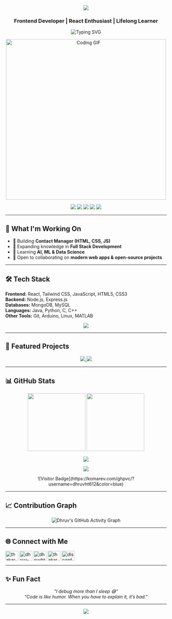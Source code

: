 <!-- Banner -->
<p align="center">
  <img src="https://capsule-render.vercel.app/api?type=waving&color=00C7B7&height=200&section=header&text=Dhruv%20Thakar&fontSize=50&fontColor=ffffff&animation=fadeIn&fontAlignY=38" />
</p>

<h3 align="center">Frontend Developer | React Enthusiast | Lifelong Learner</h3>

<p align="center">
  <img src="https://readme-typing-svg.herokuapp.com?font=Fira+Code&size=22&pause=1000&color=00C7B7&center=true&vCenter=true&width=435&lines=Frontend+Developer;React+Enthusiast;Lifelong+Learner;Always+Exploring+Tech" alt="Typing SVG" />
</p>

<p align="center">
  <img src="https://media.giphy.com/media/qgQUggAC3Pfv687qPC/giphy.gif" width="500" alt="Coding GIF" />
</p>

<p align="center">
  <a href="https://dhruvht612.github.io/Portfolio/"><img src="https://img.shields.io/badge/Portfolio-%2300C7B7.svg?&style=for-the-badge&logo=google-chrome&logoColor=white" /></a>
  <a href="mailto:thakardhruvh@gmail.com"><img src="https://img.shields.io/badge/Email-D14836?style=for-the-badge&logo=gmail&logoColor=white" /></a>
  <a href="https://linkedin.com/in/dhruv-thakar"><img src="https://img.shields.io/badge/LinkedIn-%230077B5.svg?&style=for-the-badge&logo=linkedin&logoColor=white" /></a>
  <a href="https://twitter.com/thakardhruv612"><img src="https://img.shields.io/badge/Twitter-%231DA1F2.svg?&style=for-the-badge&logo=twitter&logoColor=white" /></a>
  <a href="https://instagram.com/dhruvht_200612"><img src="https://img.shields.io/badge/Instagram-%23E4405F.svg?&style=for-the-badge&logo=instagram&logoColor=white" /></a>
</p>

---

## 🔭 What I'm Working On
- 🚀 Building **Contact Manager (HTML, CSS, JS)**
- 🌱 Expanding knowledge in **Full Stack Development**
- 🤖 Learning **AI, ML & Data Science**
- 🤝 Open to collaborating on **modern web apps & open-source projects**

---

## 🛠 Tech Stack
**Frontend:** React, Tailwind CSS, JavaScript, HTML5, CSS3  
**Backend:** Node.js, Express.js  
**Databases:** MongoDB, MySQL  
**Languages:** Java, Python, C, C++  
**Other Tools:** Git, Arduino, Linux, MATLAB  

<p align="center">
  <img src="https://skillicons.dev/icons?i=react,tailwind,js,html,css,nodejs,express,mongodb,mysql,java,python,c,cpp,git,linux,matlab,arduino" />
</p>

---

## 📌 Featured Projects
<p align="center">
  <a href="https://github.com/dhruvht612/Portfolio">
    <img src="https://github-readme-stats.vercel.app/api/pin/?username=dhruvht612&repo=Portfolio&theme=tokyonight" />
  </a>
  <a href="https://github.com/dhruvht612/contact-manager">
    <img src="https://github-readme-stats.vercel.app/api/pin/?username=dhruvht612&repo=contact-manager&theme=tokyonight" />
  </a>
</p>

---

## 📊 GitHub Stats
<p align="center">
  <img src="https://github-readme-stats.vercel.app/api?username=dhruvht612&show_icons=true&theme=tokyonight" height="180" />
  <img src="https://github-readme-stats.vercel.app/api/top-langs/?username=dhruvht612&layout=compact&theme=tokyonight" height="180" />
</p>

<p align="center">
  <img src="https://github-readme-streak-stats.herokuapp.com?user=dhruvht612&theme=tokyonight" />
</p>

<p align="center">
  <img src="https://github-profile-trophy.vercel.app/?username=dhruvht612&theme=tokyonight&no-frame=true&row=1&column=6" />
</p>

<p align="center">
  ![Visitor Badge](https://komarev.com/ghpvc/?username=dhruvht612&color=blue)
</p>

---

## 📈 Contribution Graph
<p align="center">
  <img src="https://github-readme-activity-graph.vercel.app/graph?username=dhruvht612&theme=react-dark" alt="Dhruv's GitHub Activity Graph" />
</p>

---

## 🌐 Connect with Me
<p align="left">
<a href="https://twitter.com/thakardhruv612" target="blank"><img align="center" src="https://raw.githubusercontent.com/rahuldkjain/github-profile-readme-generator/master/src/images/icons/Social/twitter.svg" alt="thakardhruv612" height="30" width="40" /></a>
<a href="https://linkedin.com/in/dhruv-thakar" target="blank"><img align="center" src="https://raw.githubusercontent.com/rahuldkjain/github-profile-readme-generator/master/src/images/icons/Social/linked-in-alt.svg" alt="dhruv-thakar" height="30" width="40" /></a>
<a href="https://instagram.com/dhruvht_200612" target="blank"><img align="center" src="https://raw.githubusercontent.com/rahuldkjain/github-profile-readme-generator/master/src/images/icons/Social/instagram.svg" alt="dhruvht_200612" height="30" width="40" /></a>
<a href="https://www.hackerrank.com/thakardhruvh" target="blank"><img align="center" src="https://raw.githubusercontent.com/rahuldkjain/github-profile-readme-generator/master/src/images/icons/Social/hackerrank.svg" alt="thakardhruvh" height="30" width="40" /></a>
<a href="https://discord.gg/1386010338184400958" target="blank"><img align="center" src="https://raw.githubusercontent.com/rahuldkjain/github-profile-readme-generator/master/src/images/icons/Social/discord.svg" alt="discord" height="30" width="40" /></a>
</p>

---

## ✨ Fun Fact
<p align="center">
  <i>"I debug more than I sleep 😅"</i><br>
  <i>"Code is like humor. When you have to explain it, it’s bad."</i>
</p>

---

<!-- Footer -->
<p align="center">
  <img src="https://capsule-render.vercel.app/api?type=waving&color=00C7B7&height=120&section=footer"/>
</p>
